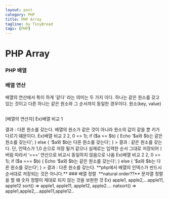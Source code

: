 ---layout: post category: PHPtitle: PHP Arraytagline: by TinyBreadtags: [PHP]  ---<!--more-->  # PHP Array### PHP 배열  ### 배열 연산 배열의 연산에서 특이 하게 ‘같다’ 라는 의미는 두 가지 이다. 하나는 같은 원소를 갖고 있는 것이고 다른 하나는 같은 원소와 그 순서까지 동일한 경우이다.원소(key, value) <img src="/assets/themes/Snail/img/Other/phpArray/array.PNG" alt="">    [배열의 연산자]Ex)배열 비교 1<?	$a = array(1, 2);	$b = array(2, 1);	if ($a == $b) {		Echo ‘$a와 $b는 같은 원소를 갖는다’;	}	else { 		‘$a와 $b는 다른 원소를 갖는다’;	}>결과 : 다른 원소를 갖는다.배열의 원소가 같은 것이 아니라 원소의 값이 같을 뿐 키가 다르기 떄문이다.Ex)배열 비교 2<?	$a = array(1, 2);	$b = array(1 => 2, 0 => 1);	if ($a == $b) {		Echo ‘$a와 $b는 같은 원소를 갖는다’;	}	else { 		‘$a와 $b는 다른 원소를 갖는다’;	}>결과 : 같은 원소를 갖는다.단, 인덱스가 1,0 순으로 저장 될거 같으나 실제로는 입력한 순서 그대로 저장되어ㅣ버림 따라서 ‘===’ 연산으로 비교시 동일하지 않음으로 나옴Ex)배열 비교 2<?	$a = array(1, 2);	$b = array(1 => 2, 0 => 1);	if ($a === $b) {		Echo ‘$a와 $b는 같은 원소를 갖는다’;	}	else { 		‘$a와 $b는 다른 원소를 갖는다’;	}> 결과 :  다른 원소를 갖는다. **php에서 배열의 인덱스가 반드시 순서대로 저장되는 것은 아니다.**### 배열 정렬 <img src="/assets/themes/Snail/img/Other/phpArray/sort.PNG" alt="">    **natural order??**문자열 정렬을 할 떄 숫자 정렬이 제대로 되지 않는 것을 보완한 것Ex) apple1, apple2,…apple11, apple12sort() => apple1, apple11, apple12, apple2….natsort() => apple1,apple2,…apple11,apple12..